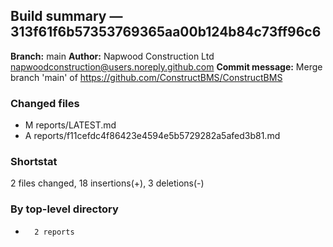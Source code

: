## Build summary — 313f61f6b57353769365aa00b124b84c73ff96c6

**Branch:** main
**Author:** Napwood Construction Ltd <napwoodconstruction@users.noreply.github.com>
**Commit message:** Merge branch 'main' of https://github.com/ConstructBMS/ConstructBMS

### Changed files
 - M	reports/LATEST.md
 - A	reports/f11cefdc4f86423e4594e5b5729282a5afed3b81.md

### Shortstat
 2 files changed, 18 insertions(+), 3 deletions(-)

### By top-level directory
 -       2 reports
